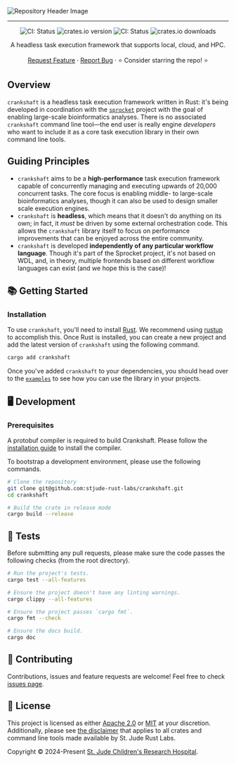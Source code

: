 <img style="margin: 0px" alt="Repository Header Image" src="https://stjude-rust-labs.github.io/crankshaft/header.png" />
<hr/>

<div align="center">
  <p style="display: flex; align-items: center; justify-content: center;">
    <a href="https://github.com/stjude-rust-labs/crankshaft/actions/workflows/CI.yml"
      target="_blank"
      style="margin-inline-start: 2px; margin-inline-end: 2px; text-decoration: none;">
      <img alt="CI: Status" src="https://github.com/stjude-rust-labs/crankshaft/actions/workflows/CI.yml/badge.svg" />
    </a>
    <a href="https://crates.io/crates/crankshaft"
      target="_blank"
      style="margin-inline-start: 2px; margin-inline-end: 2px; text-decoration: none;">
      <img alt="crates.io version" src="https://img.shields.io/crates/v/crankshaft">
    </a>
    <a href="https://rustseq.zulipchat.com"
       target="_blank"
       style="margin-inline-start: 2px; margin-inline-end: 2px; text-decoration: none;">
      <img alt="CI: Status" src="https://img.shields.io/badge/chat-%23workflows--lib--crankshaft-blue?logo=zulip&logoColor=f6f6f6" />
    </a>
    <img alt="crates.io downloads"
         src="https://img.shields.io/crates/d/crankshaft"
         style="margin-inline-start: 2px; margin-inline-end: 2px; text-decoration: none;">
  </p>

  <p align="center">
    A headless task execution framework that supports local, cloud, and HPC.
    <br />
    <br />
    <a href="https://github.com/stjude-rust-labs/crankshaft/issues/new?assignees=&title=Descriptive%20Title&labels=enhancement">Request Feature</a>
    ·
    <a href="https://github.com/stjude-rust-labs/crankshaft/issues/new?assignees=&title=Descriptive%20Title&labels=bug">Report Bug</a>
    ·
    ⭐ Consider starring the repo! ⭐
    <br />
  </p>
</div>

## Overview

`crankshaft` is a headless task execution framework written in Rust: it's being
developed in coordination with the [`sprocket`] project with the goal of enabling
large-scale bioinformatics analyses. There is no associated `crankshaft` command line
tool—the end user is really engine _developers_ who want to include it as a core task
execution library in their own command line tools.

## Guiding Principles

- `crankshaft` aims to be a **high-performance** task execution framework
  capable of concurrently managing and executing upwards of 20,000 concurrent
  tasks. The core focus is enabling middle- to large-scale bioinformatics
  analyses, though it can also be used to design smaller scale execution
  engines.
- `crankshaft` is **headless**, which means that it doesn't do anything on its
  own; in fact, it _must_ be driven by some external orchestration code. This
  allows the `crankshaft` library itself to focus on performance improvements
  that can be enjoyed across the entire community.
- `crankshaft` is developed **independently of any particular workflow
  language**. Though it's part of the Sprocket project, it's not based on WDL,
  and, in theory, multiple frontends based on different workflow
  languages can exist (and we hope this is the case)!

## 📚 Getting Started

### Installation

To use `crankshaft`, you'll need to install [Rust](https://www.rust-lang.org/).
We recommend using [rustup](https://rustup.rs/) to accomplish this. Once Rust is
installed, you can create a new project and add the latest version of
`crankshaft` using the following command.

```bash
cargo add crankshaft
```

Once you've added `crankshaft` to your dependencies, you should head over to the
[`examples`] to see how you can use the library in your projects.

## 🖥️ Development

### Prerequisites

A protobuf compiler is required to build Crankshaft. Please follow the [installation guide](https://protobuf.dev/installation/) to install the compiler.

To bootstrap a development environment, please use the following commands.

```bash
# Clone the repository
git clone git@github.com:stjude-rust-labs/crankshaft.git
cd crankshaft

# Build the crate in release mode
cargo build --release
```

## 🚧️ Tests

Before submitting any pull requests, please make sure the code passes the
following checks (from the root directory).

```bash
# Run the project's tests.
cargo test --all-features

# Ensure the project doesn't have any linting warnings.
cargo clippy --all-features

# Ensure the project passes `cargo fmt`.
cargo fmt --check

# Ensure the docs build.
cargo doc
```

## 🤝 Contributing

Contributions, issues and feature requests are welcome! Feel free to check
[issues page](https://github.com/stjude-rust-labs/crankshaft/issues).

## 📝 License

This project is licensed as either [Apache 2.0][license-apache] or
[MIT][license-mit] at your discretion. Additionally, please see [the
disclaimer](https://github.com/stjude-rust-labs#disclaimer) that applies to all
crates and command line tools made available by St. Jude Rust Labs.

Copyright © 2024-Present [St. Jude Children's Research Hospital](https://github.com/stjude).

[`examples`]: https://github.com/stjude-rust-labs/crankshaft/tree/main/examples
[license-apache]: https://github.com/stjude-rust-labs/crankshaft/blob/main/LICENSE-APACHE
[license-mit]: https://github.com/stjude-rust-labs/crankshaft/blob/main/LICENSE-MIT
[`sprocket`]: https://github.com/stjude-rust-labs/sprocket
